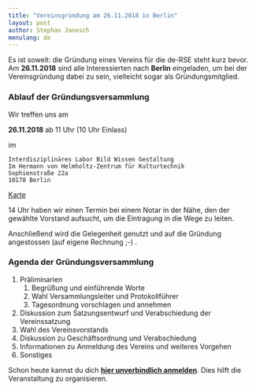 ```yaml
---
title: "Vereinsgründung am 26.11.2018 in Berlin"
layout: post
author: Stephan Janosch
menulang: de
---
```


Es ist soweit: die Gründung eines Vereins für die de-RSE steht kurz bevor.
Am **26.11.2018** sind alle Interessierten nach **Berlin** eingeladen, um bei der
Vereinsgründung dabei zu sein, vielleicht sogar als Gründungsmitglied.

### Ablauf der Gründungsversammlung

Wir treffen uns am

**26.11.2018** ab 11 Uhr (10 Uhr Einlass)

im

```
Interdisziplinäres Labor Bild Wissen Gestaltung
Im Hermann von Helmholtz-Zentrum für Kulturtechnik
Sophienstraße 22a
10178 Berlin
```
[Karte](https://goo.gl/maps/cD8rECTZYft)

14 Uhr haben wir einen Termin bei einem Notar in der Nähe, den der gewählte Vorstand aufsucht, um die Eintragung in die Wege zu leiten.

Anschließend wird die Gelegenheit genutzt und auf die Gründung angestossen (auf eigene Rechnung ;-) . 

### Agenda der Gründungsversammlung

1.  Präliminarien
    1.  Begrüßung und einführende Worte 
    1.  Wahl Versammlungsleiter und Protokollführer
    1.  Tagesordnung vorschlagen und annehmen 
1.  Diskussion zum Satzungsentwurf und Verabschiedung der Vereinssatzung
1.  Wahl des Vereinsvorstands
1.  Diskussion zu Geschäftsordnung und Verabschiedung
1.  Informationen zu Anmeldung des Vereins und weiteres Vorgehen
1.  Sonstiges

Schon heute kannst du dich [**hier unverbindlich anmelden**](http://nuest.staff.ifgi.de/survey/index.php/452847?lang=de-informal). Dies hilft die Veranstaltung zu organisieren.